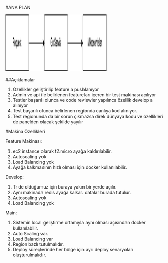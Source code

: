 #ANA PLAN

<img src="images/ana_plan.png" alt="alt text" width="320" height="180">

##Açıklamalar
1. Özellikler geliştirilip feature a pushlanıyor
2. Admin ve api ile belirlenen featureları içeren bir test makinası açılıyor
3. Testler başarılı olunca ve code reviewler yapılınca özellik develop a alınıyor
4. Test başarılı olunca belirlenen regionda canlıya kod alınıyor.
5. Test regionunda da bir sorun çıkmazsa direk dünyaya kodu ve özellikleri de panelden olacak şekilde yayılır


#Makina Özellikleri

Feature Makinası: 
1. ec2 instance olarak t2.micro ayağa kaldırılabilir.
2. Autoscaling yok
3. Load Balancing yok
4. Ayağa kalkmasının hızlı olması için docker kullanılabilir.

Develop:
1. Tr de olduğumuz için buraya yakın bir yerde açılır.
2. Aynı makinada redis ayağa kalkar. datalar burada tutulur.
3. Autoscaling yok
4. Load Balancing yok

Main: 
1. Sistemin local geliştirme ortamıyla aynı olması açısından docker kullanılabilir.
2. Auto Scaling var.
3. Load Balancing var
4. Region bazlı tutulmalıdır.
5. Deploy süreçlerinde her bölge için ayrı deploy senaryoları oluşturulmalıdır.


